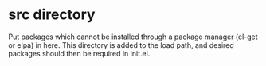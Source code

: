 src directory
=============

Put packages which cannot be installed through a package manager (el-get or elpa) in here. This directory is added to the load path, and desired packages should then be required in init.el.
